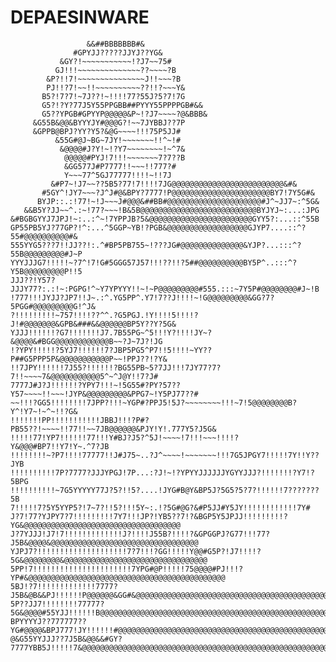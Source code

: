 # DEPAESINWARE

                          
                     &&##BBBBBBB#&
                  #GPYJJ?????JJYJ??YG&
               &GY?!~~~~~~~~~~~!?J7~~75#
              GJ!!!~~~~~~~~~~~~~~??~~~~?B
            &P?!!7!~~~~~~~~~~~~~~~J!!~~~?B
            PJ!!?7!~~!!~~~~~~~~~~??!!?~~~Y&
           B5?!7?7!~7J??!~!!!!77?55J?5?7!7G
           G5?!?Y?77J5Y55PPGBB##PYYY55PPPPGB#&&
           G5??YPGB#GPYYP@@@@@&P~!?J7~~~~?@&BBB&
         &G55B&@@&BYYYJY#@@@G?!~~7JYBBJ??7P
         &GPPB@BPJ?YY?Y5?&@G~~~~!!!75P5JJ#
              &55G#@J~BG~7JY!~~~~~~~!!^~!#
               &@@@@#J?Y!~!?Y7~~~~~~~~!~^7&
                @@@@@#PYJ!7!!!~~~~~~~7?7??B
                &GG577J#P7777!!~~~!!777?#
                Y~~~77^5GJ77777!!!!~!!7J
             &#P7~!J7~~??5B5?77!7!!!!7JG@@@@@@@@@@@@@@@@@@@@@@@@@&#&
           #5GY^!JY7~~~?J^J#@&BPY?7777!P@@@@@@@@@@@@@@@@@@@@@@BY7!7Y5G#&
          BYJP::.:!77!~!J~~~J#@@@&##BB#@@@@@@@@@@@@@@@@@@@@@#J^~JJ7~:^5G&
       &&B5Y?JJ~~^.:~!77?~~~!B&5B@@@@@@@@@@@@@@@@@@@@@@@@@@BYJYJ~:...:JPG
    &#BGBGYYJ7JPJ!~:..:^~!7YPPJB?5&@@@@@@@@@@@@@@@@@@@@@@@GYY5?:...::^55B
    GP55PB5YJ?77GP?!^:...^5GGP~YB!?PGB&@@@@@@@@@@@@@@@@@@GJYP7....::^?55#@@@@@@@@@@#&
    555YYG5???7!!JJ??!:.^#BP5PB755~!???JG#@@@@@@@@@@@@@@&YJP?...:::^?55B@@@@@@@@@#J~P
    YYYJJJG7!!!!!~?7^!7!G#5GGG57J57!!!??!!?5##@@@@@@@@@@BY5P^..:::^?Y5B@@@@@@@@@P!!5
    JJJ??!Y57?JJJY77?:.:!~:PGPG!^~Y7YPYYY!!~!~P@@@@@@@@@#555.:::~7Y5P#@@@@@@@@#J~!B
    !777!!!JYJJ?JP7!!J~.:^.YG5PP^.Y7!7??J!!!!~!G@@@@@@@@@&GG?7?5PGG#@@@@@@@@@G!^J&
    ?!!!!!!!!!~757!!!!??^^.?G5PGJ.!Y!!!!5!!!!?J!#@@@@@@@&GPB&###&&@@@@@@BP5Y??Y?5G&
    YJJJ!!!!!!?G7!!!!!!!J7.7B55PG~^5!!!Y?!!!!JY~?&@@@@&#BGG@@@@@@@@@@@@B~~?J~7J?!JG
    !?YPY!!!!!?5YJ7!!!!!!7?JBP5PG5^P7!!5!!!!~YY??P##G5PPP5P&@@@@@@@@@@@P~~!PPJ??!?Y&
    !!7JPY!!!!!!7J55?!!!!!!?BG55PB~5?7JJ!!!7JY77?7?7!!~~~~7&@@@@@@@@@@@5^~^J@Y!!7?J#
    7777J#J?J!!!!!!?YPY7!!!~!5G55#?PY?57??Y57~~~~!!~~~!JYP&@@@@@@@@@&PPG7~!Y5PJ77??#
    ~~!!!?GG5!!!!!!!!7JPP?!!!~YGP#?PPJ5!5J?~~~~~~~~!!!~7!5@@@@@@@@B?Y^!Y7~!~^~!!?G&
    !!!!!!!PP!!!!!!!!!!!JBBJ!!!?P#?PB55??!~~~~!!77!!~~7JB@@@@@@&PJY!Y!.777Y5?J5G&
    !!!!!77!YP7!!!!!!77!!!Y#BJ?J5?^5J!~~~~!7!!!~~~!!!!?Y&@@@#BP7!!Y7!Y~.^7?JB
    !!!!!!!!~?P7!!!!77777!!J#J75~..?J^~~~~!~~~~~~~!!!7G5JPGY7!!!!!7Y!!Y??JYB
    !!!!!!!!!!7P?7777?JJJYPGJ!7P...:?J!~!?YPYYJJJJJJYGYYJJJ?!!!!!!!?Y7!?5BPG
    !!!!!!!!!!~7G5YYYYY77J?5?!!5?....!JYG#B@Y&BP5J?5G5?5?7?!!!!!!7???????5B
    7!!!!!7?5Y5YYP5?!7~7?!!5?!!!5Y~:.!?5G#@G?&#P5JJ#Y5JY!!!!!!!!!!!!7Y#
    J?7!77?YJPY7?7!!!!!!!!!7Y7!!!JP?!YB5??7!?&BGP5Y5JPJJ!!!!!!!!!?YG&@@@@@@@@@@@@@@@@@@@@@@@@@@@@@@@@@@@
    J?7YJJJ!J7!7!!!!!!!!!!!!!J?!!!!J55B?!!!!?&GPGGPJ?G77!!!77?J5B&@@@@&@@@@@@@@@@@@@@@@@@@@@@@@@@@@@@@@@
    YJPJ7?!!!!!!!!!!!!!!!!!!!!7?7!!!?GG!!!!!Y@@#G5P?!J7!!!!?5G&@@@@@@@@&@@@@@@@@@@@@@@@@@@@@@@@@@@@@@@@@
    5PP!7!!!!!!!!!!!!!!!!!!!!!!7YPG#@P!!!!!75@@@@#PJ!!!?YP#&@@@@@@@@@@@@@@@@@@@@@@@@@@@@@@@@@@@@@@@@@@@@
    5BJ!?7!!!!!!!!!!!!!7777?J5B&@B&&PJ!!!!!!P@@@@@@&GG#&@@@@@@@@@@@@@@@@@@@@@@@@@@@@@@@@@@@@@@@@@@@@@@@@
    5P??JJ7!!!!!!!!77777?5G&@@@@#55YJJ!!!!!!B@@@@@@@@@@@@@@@@@@@@@@@@@@@@@@@@@@@@@@@@@@@@@@@@@@@@@@@@@@@
    BPYYYYJ??777777??YG#@@@@&BPJ777!JY!!!!!!#@@@@@@@@@@@@@@@@@@@@@@@@@@@@@@@@@@@@@@@@@@@@@@@@@@@@@@@@@@@
    @&G55YYJJJ??7J5B&@@&&#GY?7777YBB5J!!!!!7&@@@@@@@@@@@@@@@@@@@@@@@@@@@@@@@@@@@@@@@@@@@@@@@@@@@@@@@@@@@
